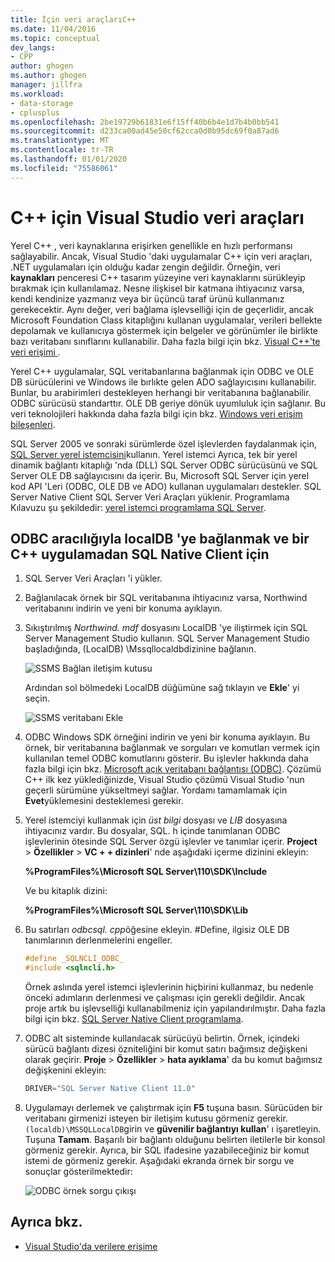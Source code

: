 ```yaml
---
title: İçin veri araçlarıC++
ms.date: 11/04/2016
ms.topic: conceptual
dev_langs:
- CPP
author: ghogen
ms.author: ghogen
manager: jillfra
ms.workload:
- data-storage
- cplusplus
ms.openlocfilehash: 2be19729b61831e6f15ff40b6b4e1d7b4b0bb541
ms.sourcegitcommit: d233ca00ad45e50cf62cca0d0b95dc69f0a87ad6
ms.translationtype: MT
ms.contentlocale: tr-TR
ms.lasthandoff: 01/01/2020
ms.locfileid: "75586061"
---
```

# <a name="visual-studio-data-tools-for-c"></a>C++ için Visual Studio veri araçları

Yerel C++ , veri kaynaklarına erişirken genellikle en hızlı performansı sağlayabilir. Ancak, Visual Studio 'daki uygulamalar C++ için veri araçları, .NET uygulamaları için olduğu kadar zengin değildir. Örneğin, veri **kaynakları** penceresi C++ tasarım yüzeyine veri kaynaklarını sürükleyip bırakmak için kullanılamaz. Nesne ilişkisel bir katmana ihtiyacınız varsa, kendi kendinize yazmanız veya bir üçüncü taraf ürünü kullanmanız gerekecektir. Aynı değer, veri bağlama işlevselliği için de geçerlidir, ancak Microsoft Foundation Class kitaplığını kullanan uygulamalar, verileri bellekte depolamak ve kullanıcıya göstermek için belgeler ve görünümler ile birlikte bazı veritabanı sınıflarını kullanabilir. Daha fazla bilgi için bkz. [Visual C++'te veri erişimi ](/cpp/data/data-access-in-cpp).

Yerel C++ uygulamalar, SQL veritabanlarına bağlanmak için ODBC ve OLE DB sürücülerini ve Windows ile bırlıkte gelen ADO sağlayıcısını kullanabilir. Bunlar, bu arabirimleri destekleyen herhangi bir veritabanına bağlanabilir. ODBC sürücüsü standarttır. OLE DB geriye dönük uyumluluk için sağlanır. Bu veri teknolojileri hakkında daha fazla bilgi için bkz. [Windows veri erişim bileşenleri](/previous-versions/windows/desktop/ms692897(v=vs.85)).

SQL Server 2005 ve sonraki sürümlerde özel işlevlerden faydalanmak için, [SQL Server yerel istemcisini](/sql/relational-databases/native-client/sql-server-native-client)kullanın. Yerel istemci Ayrıca, tek bir yerel dinamik bağlantı kitaplığı 'nda (DLL) SQL Server ODBC sürücüsünü ve SQL Server OLE DB sağlayıcısını da içerir. Bu, Microsoft SQL Server için yerel kod API 'Leri (ODBC, OLE DB ve ADO) kullanan uygulamaları destekler. SQL Server Native Client SQL Server Veri Araçları yüklenir. Programlama Kılavuzu şu şekildedir: [yerel istemci programlama SQL Server](/sql/relational-databases/native-client/sql-server-native-client-programming).

## <a name="to-connect-to-localdb-through-odbc-and-sql-native-client-from-a-c-application"></a>ODBC aracılığıyla localDB 'ye bağlanmak ve bir C++ uygulamadan SQL Native Client için

1. SQL Server Veri Araçları 'i yükler.

2. Bağlanılacak örnek bir SQL veritabanına ihtiyacınız varsa, Northwind veritabanını indirin ve yeni bir konuma ayıklayın.

3. Sıkıştırılmış *Northwind. mdf* dosyasını LocalDB 'ye iliştirmek için SQL Server Management Studio kullanın. SQL Server Management Studio başladığında, (LocalDB) \Mssqllocaldbdizinine bağlanın.

   ![SSMS Bağlan iletişim kutusu](../data-tools/media/raddata-ssms-connect-dialog.png)

   Ardından sol bölmedeki LocalDB düğümüne sağ tıklayın ve **Ekle**' yi seçin.

   ![SSMS veritabanı Ekle](../data-tools/media/raddata-ssms-attach-database.png)

4. ODBC Windows SDK örneğini indirin ve yeni bir konuma ayıklayın. Bu örnek, bir veritabanına bağlanmak ve sorguları ve komutları vermek için kullanılan temel ODBC komutlarını gösterir. Bu işlevler hakkında daha fazla bilgi için bkz. [Microsoft açık veritabanı bağlantısı (ODBC)](/sql/odbc/microsoft-open-database-connectivity-odbc). Çözümü C++ ilk kez yüklediğinizde, Visual Studio çözümü Visual Studio 'nun geçerli sürümüne yükseltmeyi sağlar. Yordamı tamamlamak için **Evet**yüklemesini desteklemesi gerekir.

5. Yerel istemciyi kullanmak için *üst bilgi* dosyası ve *LIB* dosyasına ihtiyacınız vardır. Bu dosyalar, SQL. h içinde tanımlanan ODBC işlevlerinin ötesinde SQL Server özgü işlevler ve tanımlar içerir. **Project** > **Özellikler** > **VC + + dizinleri**' nde aşağıdaki içerme dizinini ekleyin:

   **%ProgramFiles%\Microsoft SQL Server\110\SDK\Include**

   Ve bu kitaplık dizini:

   **%ProgramFiles%\Microsoft SQL Server\110\SDK\Lib**

6. Bu satırları *odbcsql. cpp*öğesine ekleyin. #Define, ilgisiz OLE DB tanımlarının derlenmelerini engeller.

   ```cpp
   #define _SQLNCLI_ODBC_
   #include <sqlncli.h>
   ```

    Örnek aslında yerel istemci işlevlerinin hiçbirini kullanmaz, bu nedenle önceki adımların derlenmesi ve çalışması için gerekli değildir. Ancak proje artık bu işlevselliği kullanabilmeniz için yapılandırılmıştır. Daha fazla bilgi için bkz. [SQL Server Native Client programlama](/sql/relational-databases/native-client/sql-server-native-client).

7. ODBC alt sisteminde kullanılacak sürücüyü belirtin. Örnek, içindeki sürücü bağlantı dizesi özniteliğini bir komut satırı bağımsız değişkeni olarak geçirir. **Proje** > **Özellikler** > **hata ayıklama**' da bu komut bağımsız değişkenini ekleyin:

   ```cpp
   DRIVER="SQL Server Native Client 11.0"
   ```

8. Uygulamayı derlemek ve çalıştırmak için **F5** tuşuna basın. Sürücüden bir veritabanı girmenizi isteyen bir iletişim kutusu görmeniz gerekir. `(localdb)\MSSQLLocalDB`girin ve **güvenilir bağlantıyı kullan**' ı işaretleyin. Tuşuna **Tamam**. Başarılı bir bağlantı olduğunu belirten iletilerle bir konsol görmeniz gerekir. Ayrıca, bir SQL ifadesine yazabileceğiniz bir komut istemi de görmeniz gerekir. Aşağıdaki ekranda örnek bir sorgu ve sonuçlar gösterilmektedir:

   ![ODBC örnek sorgu çıkışı](../data-tools/media/raddata-odbc-sample-query-output.png)

## <a name="see-also"></a>Ayrıca bkz.

- [Visual Studio'da verilere erişime](../data-tools/accessing-data-in-visual-studio.md)
